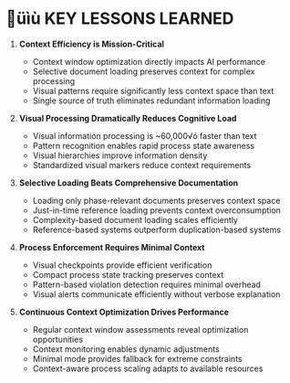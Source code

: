 # üìù KEY LESSONS LEARNED

1. **Context Efficiency is Mission-Critical**
   - Context window optimization directly impacts AI performance
   - Selective document loading preserves context for complex processing
   - Visual patterns require significantly less context space than text
   - Single source of truth eliminates redundant information loading

2. **Visual Processing Dramatically Reduces Cognitive Load**
   - Visual information processing is ~60,000√ó faster than text
   - Pattern recognition enables rapid process state awareness
   - Visual hierarchies improve information density
   - Standardized visual markers reduce context requirements

3. **Selective Loading Beats Comprehensive Documentation**
   - Loading only phase-relevant documents preserves context space
   - Just-in-time reference loading prevents context overconsumption
   - Complexity-based document loading scales efficiently
   - Reference-based systems outperform duplication-based systems

4. **Process Enforcement Requires Minimal Context**
   - Visual checkpoints provide efficient verification
   - Compact process state tracking preserves context
   - Pattern-based violation detection requires minimal overhead
   - Visual alerts communicate efficiently without verbose explanation

5. **Continuous Context Optimization Drives Performance**
   - Regular context window assessments reveal optimization opportunities
   - Context monitoring enables dynamic adjustments
   - Minimal mode provides fallback for extreme constraints
   - Context-aware process scaling adapts to available resources 